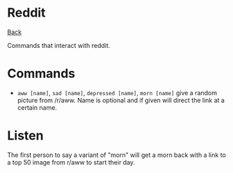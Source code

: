 # Reddit

[Back](/datamaskin/)

Commands that interact with reddit.

# Commands

- `aww [name]`, `sad [name]`, `depressed [name]`, `morn [name]` give a
  random picture from /r/aww. Name is optional and if given will
  direct the link at a certain name.

# Listen

The first person to say a variant of "morn" will get a morn back with
a link to a top 50 image from r/aww to start their day.
